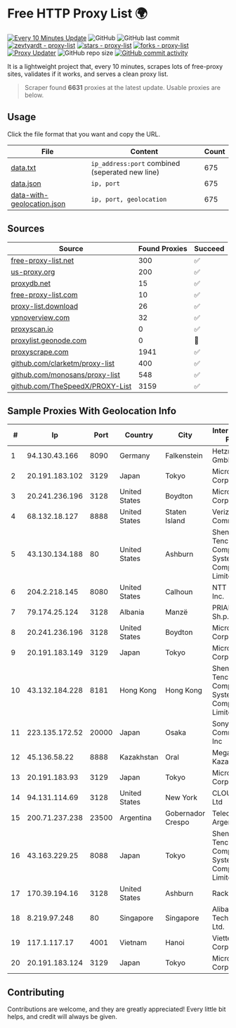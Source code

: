 
# Free HTTP Proxy List 🌍

[![Every 10 Minutes Update](https://github.com/mertguvencli/http-proxy-list/actions/workflows/main.yml/badge.svg?branch=main)](https://github.com/mertguvencli/http-proxy-list/actions/workflows/main.yml)
![GitHub](https://img.shields.io/github/license/mertguvencli/http-proxy-list)
![GitHub last commit](https://img.shields.io/github/last-commit/mertguvencli/http-proxy-list)
[![zevtyardt - proxy-list](https://img.shields.io/static/v1?label=zevtyardt&message=proxy-list&color=blue&logo=github)](https://github.com/zevtyardt/proxy-list "Go to GitHub repo")
[![stars - proxy-list](https://img.shields.io/github/stars/zevtyardt/proxy-list?style=social)](https://github.com/zevtyardt/proxy-list)
[![forks - proxy-list](https://img.shields.io/github/forks/zevtyardt/proxy-list?style=social)](https://github.com/zevtyardt/proxy-list)
[![Proxy Updater](https://github.com/zevtyardt/proxy-list/workflows/Proxy%20Updater/badge.svg)](https://github.com/zevtyardt/proxy-list/actions?query=workflow:"Proxy+Updater")
![GitHub repo size](https://img.shields.io/github/repo-size/zevtyardt/proxy-list)
[![GitHub commit activity](https://img.shields.io/github/commit-activity/m/zevtyardt/proxy-list?logo=commits)](https://github.com/zevtyardt/proxy-list/commits/main)

It is a lightweight project that, every 10 minutes, scrapes lots of free-proxy sites, validates if it works, and serves a clean proxy list.

> Scraper found **6631** proxies at the latest update. Usable proxies are below.

## Usage

Click the file format that you want and copy the URL.

|File|Content|Count|
|----|-------|-----|
|[data.txt](https://raw.githubusercontent.com/mertguvencli/http-proxy-list/main/proxy-list/data.txt)|`ip_address:port` combined (seperated new line)|675|
|[data.json](https://raw.githubusercontent.com/mertguvencli/http-proxy-list/main/proxy-list/data.json)|`ip, port`|675|
|[data-with-geolocation.json](https://raw.githubusercontent.com/mertguvencli/http-proxy-list/main/proxy-list/data-with-geolocation.json)|`ip, port, geolocation`|675|

## Sources

|Source|Found Proxies|Succeed|
|------|-------------|-------|
|[free-proxy-list.net](https://free-proxy-list.net)|300|✅|
|[us-proxy.org](https://www.us-proxy.org)|200|✅|
|[proxydb.net](http://proxydb.net)|15|✅|
|[free-proxy-list.com](https://free-proxy-list.com/?page=&port=&type%5B%5D=http&type%5B%5D=https&up_time=0&search=Search)|10|✅|
|[proxy-list.download](https://www.proxy-list.download/HTTP)|26|✅|
|[vpnoverview.com](https://vpnoverview.com/privacy/anonymous-browsing/free-proxy-servers)|32|✅|
|[proxyscan.io](https://www.proxyscan.io)|0|✅|
|[proxylist.geonode.com](https://proxylist.geonode.com/api/proxy-list?limit=300&page=1&sort_by=lastChecked&sort_type=desc&protocols=http,https)|0|🚫|
|[proxyscrape.com](https://api.proxyscrape.com/v2/?request=displayproxies&protocol=http&timeout=10000&country=all&ssl=all&anonymity=all)|1941|✅|
|[github.com/clarketm/proxy-list](https://raw.githubusercontent.com/clarketm/proxy-list/master/proxy-list-raw.txt)|400|✅|
|[github.com/monosans/proxy-list](https://raw.githubusercontent.com/monosans/proxy-list/main/proxies/http.txt)|548|✅|
|[github.com/TheSpeedX/PROXY-List](https://raw.githubusercontent.com/TheSpeedX/PROXY-List/master/http.txt)|3159|✅|


## Sample Proxies With Geolocation Info

|#|Ip|Port|Country|City|Internet Service Provider|
|-|--|----|-------|----|-------------------------|
|1|94.130.43.166|8090|Germany|Falkenstein|Hetzner Online GmbH|
|2|20.191.183.102|3129|Japan|Tokyo|Microsoft Corporation|
|3|20.241.236.196|3128|United States|Boydton|Microsoft Corporation|
|4|68.132.18.127|8888|United States|Staten Island|Verizon Communications|
|5|43.130.134.188|80|United States|Ashburn|Shenzhen Tencent Computer Systems Company Limited|
|6|204.2.218.145|8080|United States|Calhoun|NTT America, Inc.|
|7|79.174.25.124|3128|Albania|Manzë|PRIAM NET Sh.p.k.|
|8|20.241.236.196|3128|United States|Boydton|Microsoft Corporation|
|9|20.191.183.149|3129|Japan|Tokyo|Microsoft Corporation|
|10|43.132.184.228|8181|Hong Kong|Hong Kong|Shenzhen Tencent Computer Systems Company Limited|
|11|223.135.172.52|20000|Japan|Osaka|Sony Network Communications Inc|
|12|45.136.58.22|8888|Kazakhstan|Oral|Megahost Kazakhstan TOO|
|13|20.191.183.93|3129|Japan|Tokyo|Microsoft Corporation|
|14|94.131.114.69|3128|United States|New York|CLOUD LEASE Ltd|
|15|200.71.237.238|23500|Argentina|Gobernador Crespo|Telecom Argentina S.A.|
|16|43.163.229.25|8088|Japan|Tokyo|Shenzhen Tencent Computer Systems Company Limited|
|17|170.39.194.16|3128|United States|Ashburn|Rackdog, LLC|
|18|8.219.97.248|80|Singapore|Singapore|Alibaba (US) Technology Co., Ltd.|
|19|117.1.117.17|4001|Vietnam|Hanoi|Viettel Corporation|
|20|20.191.183.124|3129|Japan|Tokyo|Microsoft Corporation|



## Contributing

Contributions are welcome, and they are greatly appreciated! Every
little bit helps, and credit will always be given.

